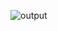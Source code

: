![output](https://user-images.githubusercontent.com/59179832/96594782-6ded5780-1304-11eb-8ae5-c943a0377233.JPG)
